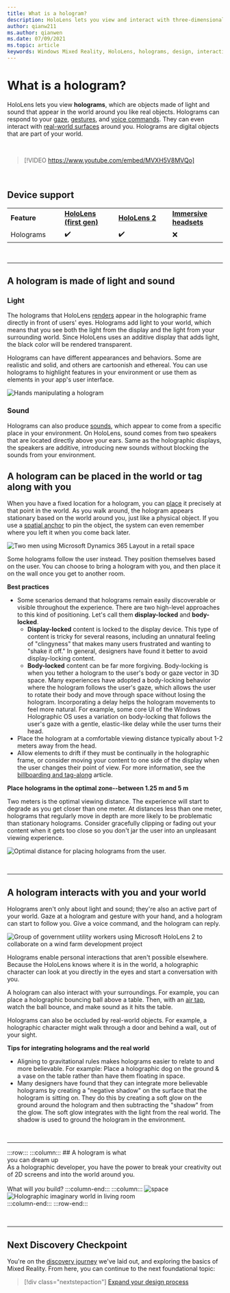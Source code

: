 ```yaml
---
title: What is a hologram?
description: HoloLens lets you view and interact with three-dimensional holograms, objects made of light and sound that appear in the world around you.
author: qianw211
ms.author: qianwen
ms.date: 07/09/2021
ms.topic: article
keywords: Windows Mixed Reality, HoloLens, holograms, design, interaction, mixed reality headset, windows mixed reality headset, what is augmented reality
---
```


# What is a hologram?

HoloLens lets you view **holograms**, which are objects made of light and sound that appear in the world around you like real objects. Holograms can respond to your [gaze](../design/gaze-and-commit.md), [gestures](../design/gaze-and-commit.md#composite-gestures), and [voice commands](../design/voice-input.md). They can even interact with [real-world surfaces](../design/spatial-mapping.md) around you. Holograms are digital objects that are part of your world.

<br>

> [!VIDEO https://www.youtube.com/embed/MVXH5V8MVQo]

<br>

## Device support

<table>
    <colgroup>
    <col width="25%" />
    <col width="25%" />
    <col width="25%" />
    <col width="25%" />
    </colgroup>
    <tr>
        <td><strong>Feature</strong></td>
        <td><a href="/hololens/hololens1-hardware"><strong>HoloLens (first gen)</strong></a></td>
        <td><a href="/hololens/hololens2-hardware"><strong>HoloLens 2</strong></td>
        <td><a href="/windows/mixed-reality/enthusiast-guide/immersive-headset-hardware-details"><strong>Immersive headsets</strong></a></td>
    </tr>
     <tr>
        <td>Holograms</td>
        <td>✔️</td>
        <td>✔️</td>
        <td>❌</td>
    </tr>
</table>

<br>

---

## A hologram is made of light and sound

### Light

The holograms that HoloLens [renders](../develop/advanced-concepts/rendering-overview.md) appear in the holographic frame directly in front of users' eyes. Holograms add light to your world, which means that you see both the light from the display and the light from your surrounding world. Since HoloLens uses an additive display that adds light, the black color will be rendered transparent. 

Holograms can have different appearances and behaviors. Some are realistic and solid, and others are cartoonish and ethereal. You can use holograms to highlight features in your environment or use them as elements in your app's user interface.

![Hands manipulating a hologram](images/hologram-hands-940px.jpg)

### Sound

Holograms can also produce [sounds](../design/spatial-sound.md), which appear to come from a specific place in your environment. On HoloLens, sound comes from two speakers that are located directly above your ears. Same as the holographic displays, the speakers are additive, introducing new sounds without blocking the sounds from your environment.

## A hologram can be placed in the world or tag along with you

When you have a fixed location for a hologram, you can [place](../design/coordinate-systems.md) it precisely at that point in the world. As you walk around, the hologram appears stationary based on the world around you, just like a physical object. If you use a [spatial anchor](../design/coordinate-systems.md#spatial-anchors) to pin the object, the system can even remember where you left it when you come back later.

![Two men using Microsoft Dynamics 365 Layout in a retail space](images/HLS19_retailLayoutHologram_001-940px.jpg)

Some holograms follow the user instead. They position themselves based on the user. You can choose to bring a hologram with you, and then place it on the wall once you get to another room.

**Best practices**

* Some scenarios demand that holograms remain easily discoverable or visible throughout the experience. There are two high-level approaches to this kind of positioning. Let's call them **display-locked** and **body-locked**.
   * **Display-locked** content is locked to the display device. This type of content is tricky for several reasons, including an unnatural feeling of "clingyness" that makes many users frustrated and wanting to "shake it off." In general, designers have found it better to avoid display-locking content.
   * **Body-locked** content can be far more forgiving. Body-locking is when you tether a hologram to the user's body or gaze vector in 3D space. Many experiences have adopted a body-locking behavior where the hologram follows the user's gaze, which allows the user to rotate their body and move through space without losing the hologram. Incorporating a delay helps the hologram movements to feel more natural. For example, some core UI of the Windows Holographic OS uses a variation on body-locking that follows the user's gaze with a gentle, elastic-like delay while the user turns their head.
* Place the hologram at a comfortable viewing distance typically about 1-2 meters away from the head.
* Allow elements to drift if they must be continually in the holographic frame, or consider moving your content to one side of the display when the user changes their point of view. For more information, see the [billboarding and tag-along](../design/billboarding-and-tag-along.md) article.

**Place holograms in the optimal zone--between 1.25 m and 5 m**

Two meters is the optimal viewing distance. The experience will start to degrade as you get closer than one meter. At distances less than one meter, holograms that regularly move in depth are more likely to be problematic than stationary holograms. Consider gracefully clipping or fading out your content when it gets too close so you don't jar the user into an unpleasant viewing experience.

![Optimal distance for placing holograms from the user.](images/distanceguiderendering-950px.png)

<br>

---

## A hologram interacts with you and your world

Holograms aren't only about light and sound; they're also an active part of your world. Gaze at a hologram and gesture with your hand, and a hologram can start to follow you. Give a voice command, and the hologram can reply.

![Group of government utility workers using Microsoft HoloLens 2 to collaborate on a wind farm development project](images/HLS19_governmentUtilitiesHologram_001-940px.jpg)

Holograms enable personal interactions that aren't possible elsewhere. Because the HoloLens knows where it is in the world, a holographic character can look at you directly in the eyes and start a conversation with you.

A hologram can also interact with your surroundings. For example, you can place a holographic bouncing ball above a table. Then, with an [air tap](../design/gaze-and-commit.md#composite-gestures), watch the ball bounce, and make sound as it hits the table.

Holograms can also be occluded by real-world objects. For example, a holographic character might walk through a door and behind a wall, out of your sight.

**Tips for integrating holograms and the real world**

* Aligning to gravitational rules makes holograms easier to relate to and more believable. For example: Place a holographic dog on the ground & a vase on the table rather than have them floating in space.
* Many designers have found that they can integrate more believable holograms by creating a "negative shadow" on the surface that the hologram is sitting on. They do this by creating a soft glow on the ground around the hologram and then subtracting the "shadow" from the glow. The soft glow integrates with the light from the real world. The shadow is used to ground the hologram in the environment.

<br>

---

:::row:::
    :::column:::
        ## A hologram is what <br>you can dream up<br>
        As a holographic developer, you have the power to break your creativity out of 2D screens and into the world around you.<br><br>
        What will *you* build?
    :::column-end:::
        :::column:::
        ![space](images/spacer-20x582.png)<br>
       ![Holographic imaginary world in living room](images/designoverview.jpg)<br>
    :::column-end:::
:::row-end:::

<br>

---

## Next Discovery Checkpoint

You're on the [discovery journey](get-started-with-mr.md) we've laid out, and exploring the basics of Mixed Reality. From here, you can continue to the next foundational topic: 

> [!div class="nextstepaction"]
> [Expand your design process](case-study-expanding-the-design-process-for-mixed-reality.md)
